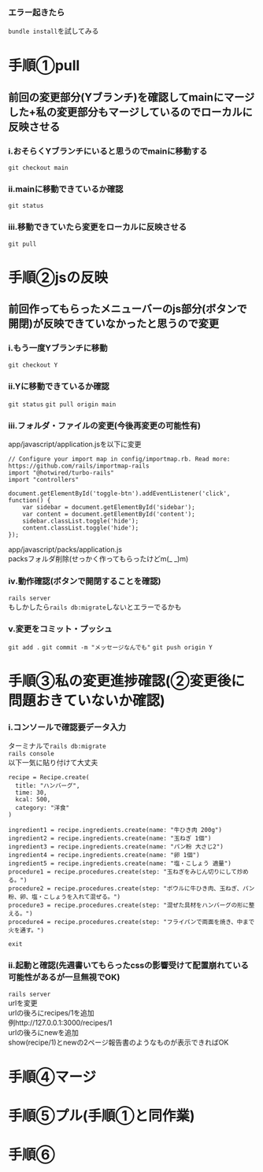 ### エラー起きたら
`bundle install`を試してみる


# 手順①pull
## 前回の変更部分(Yブランチ)を確認してmainにマージした+私の変更部分もマージしているのでローカルに反映させる  
### i.おそらくYブランチにいると思うのでmainに移動する  
`git checkout main`  
### ⅱ.mainに移動できているか確認  
`git status`  
### ⅲ.移動できていたら変更をローカルに反映させる
`git pull`


# 手順②jsの反映
## 前回作ってもらったメニューバーのjs部分(ボタンで開閉)が反映できていなかったと思うので変更
### ⅰ.もう一度Yブランチに移動
`git checkout Y`
### ⅱ.Yに移動できているか確認
`git status`
`git pull origin main`
### ⅲ.フォルダ・ファイルの変更(今後再変更の可能性有)
app/javascript/application.jsを以下に変更
```
// Configure your import map in config/importmap.rb. Read more: https://github.com/rails/importmap-rails
import "@hotwired/turbo-rails"
import "controllers"

document.getElementById('toggle-btn').addEventListener('click', function() {
    var sidebar = document.getElementById('sidebar');
    var content = document.getElementById('content');
    sidebar.classList.toggle('hide');
    content.classList.toggle('hide');
});
```
app/javascript/packs/application.js  
packsフォルダ削除(せっかく作ってもらったけどm(_ _)m)
### ⅳ.動作確認(ボタンで開閉することを確認)
`rails server`  
もしかしたら`rails db:migrate`しないとエラーでるかも
### ⅴ.変更をコミット・プッシュ
`git add .`
`git commit -m "メッセージなんでも"`
`git push origin Y`

# 手順③私の変更進捗確認(②変更後に問題おきていないか確認)
### ⅰ.コンソールで確認要データ入力
ターミナルで`rails db:migrate`  
`rails console`  
以下一気に貼り付けて大丈夫
```
recipe = Recipe.create(
  title: "ハンバーグ",
  time: 30,
  kcal: 500,
  category: "洋食"
)
```
```
ingredient1 = recipe.ingredients.create(name: "牛ひき肉 200g")
ingredient2 = recipe.ingredients.create(name: "玉ねぎ 1個")
ingredient3 = recipe.ingredients.create(name: "パン粉 大さじ2")
ingredient4 = recipe.ingredients.create(name: "卵 1個")
ingredient5 = recipe.ingredients.create(name: "塩・こしょう 適量")
procedure1 = recipe.procedures.create(step: "玉ねぎをみじん切りにして炒める。")
procedure2 = recipe.procedures.create(step: "ボウルに牛ひき肉、玉ねぎ、パン粉、卵、塩・こしょうを入れて混ぜる。")
procedure3 = recipe.procedures.create(step: "混ぜた具材をハンバーグの形に整える。")
procedure4 = recipe.procedures.create(step: "フライパンで両面を焼き、中まで火を通す。")
```
`exit`
### ⅱ.起動と確認(先週書いてもらったcssの影響受けて配置崩れている可能性があるが一旦無視でOK)
`rails server`  
urlを変更  
urlの後ろにrecipes/1を追加  
例http://127.0.0.1:3000/recipes/1  
urlの後ろにnewを追加  
show(recipe/1)とnewの2ページ報告書のようなものが表示できればOK

# 手順④マージ

# 手順⑤プル(手順①と同作業)

# 手順⑥
